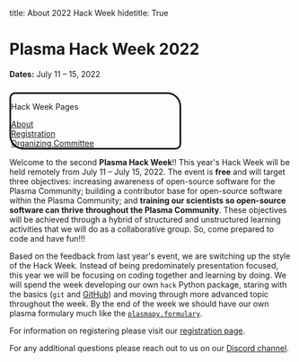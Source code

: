 title: About 2022 Hack Week
hidetitle: True

# Plasma Hack Week 2022
**Dates:** July 11 – 15, 2022

<div class="plasmapy-note" 
     style="max-width: 300px;
            margin-top: 24px;
            border-style: solid;
            border-radius: 10px 25px;
            border-width: 3px;
            border-color: var(--plasmapy-darkblue)">
    <p class="plasmapy-note-title" style="border-top-left-radius: 8px; border-top-right-radius: 23px ">
        Hack Week Pages
    </p>
    <p style="margin-bottom: 0">
        <a href="../about">About</a><br>
        <a href="../registration">Registration</a><br>
        <!--
        <a href="../schedule">Schedule</a><br>
        <a href="../python">Python Tutorials</a><br>
        <a href="../tutorials">Tutorials</a><br>
        <a href="../install">Software Installation</a><br>
        <a href="../social">Social Events</a><br>
        -->
        <a href="../committee">Organizing Committee</a><br>
        <!--
        <a href="../exit_survey">How did we do?</a><br>
        <a href="https://youtube.com/playlist?list=PLKpKGRIZZV_R2ZnpbSZ5-Qm2bpUMZs7by">YouTube Playlist</a>
        -->
    </p>
</div>

Welcome to the second **Plasma Hack Week**!!  This year's Hack Week will be
held remotely from July 11 – July 15, 2022.  The event is **free** and will
target three objectives: increasing awareness of open-source software for the
Plasma Community; building a contributor base for open-source software
within the Plasma Community; and **training our scientists so open-source
software can thrive throughout the Plasma Community**.  These objectives will be
achieved through a hybrid of structured and unstructured learning activities
that we will do as a collaborative group.  So, come prepared to code and have
fun!!!

Based on the feedback from last year's event, we are switching up the
style of the Hack Week.  Instead of being predominately presentation focused,
this year we will be focusing on coding together and learning by doing.  We
will spend the week developing our own `hack` Python package, staring with
the basics (`git` and [GitHub](https://github.com/)) and moving through more
advanced topic throughout the week.  By the end of the week we should have our
own plasma formulary much like the
[`plasmapy.formulary`](https://docs.plasmapy.org/en/latest/formulary/index.html).

For information on registering please visit our 
[registration page](../registration).

For any additional questions please reach out to us on our 
[Discord channel](https://discord.gg/HdsZkp9M35).

<!--
In the week leading up to the **Plasma Hack Week**, a few more fundamentally
focused tutorials will be presented on topics like the basics of Python, using 
version control, contributing to open-source projects, etc.

For information on the schedule and pre-week tutorials please visit our
[scheduling page](../schedule).
-->
